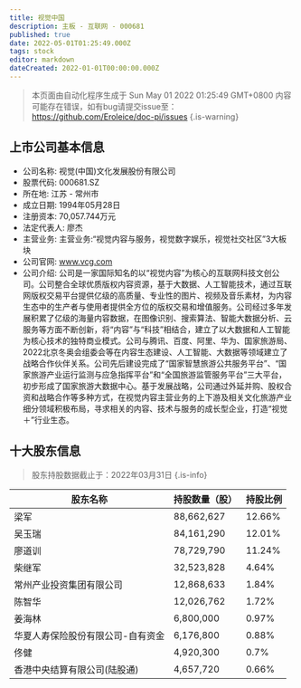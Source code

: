 ```yaml
---
title: 视觉中国
description: 主板 - 互联网 - 000681
published: true
date: 2022-05-01T01:25:49.000Z
tags: stock
editor: markdown
dateCreated: 2022-01-01T00:00:00.000Z
---
```


> 本页面由自动化程序生成于 Sun May 01 2022 01:25:49 GMT+0800
> 内容可能存在错误，如有bug请提交issue至：https://github.com/Eroleice/doc-pi/issues
{.is-warning}

## 上市公司基本信息
- 公司名称: 视觉(中国)文化发展股份有限公司
- 股票代码: 000681.SZ
- 所在地: 江苏 - 常州市
- 成立日期: 1994年05月28日
- 注册资本: 70,057.744万元
- 法定代表人: 廖杰
- 主营业务: 主营业务:“视觉内容与服务，视觉数字娱乐，视觉社交社区”3大板块
- 公司官网: www.vcg.com
- 公司介绍: 公司是一家国际知名的以“视觉内容”为核心的互联网科技文创公司。公司整合全球优质版权内容资源，基于大数据、人工智能技术，通过互联网版权交易平台提供亿级的高质量、专业性的图片、视频及音乐素材，为内容生态中的生产者与使用者提供全方位的版权交易和增值服务。公司经过多年发展积累了亿级的海量内容数据，在图像识别、搜索算法、智能大数据分析、云服务等方面不断创新，将“内容”与“科技”相结合，建立了以大数据和人工智能为核心技术的独特商业模式。公司与腾讯、百度、阿里、华为、国家旅游局、2022北京冬奥会组委会等在内容生态建设、人工智能、大数据等领域建立了战略合作伙伴关系。公司先后建设完成了“国家智慧旅游公共服务平台”、“国家旅游产业运行监测与应急指挥平台”和“全国旅游监管服务平台”三大平台，初步形成了国家旅游大数据中心。基于发展战略，公司通过外延并购、股权合资和战略合作等多种方式，在视觉内容主营业务的上下游及相关文化旅游产业细分领域积极布局，寻求相关的内容、技术与服务的成长型企业，打造“视觉＋”行业生态。


## 十大股东信息
> 股东持股数据截止于：2022年03月31日
{.is-info}

| 股东名称 | 持股数量（股） | 持股比例 |
| --- | --- | --- |
| 梁军 | 88,662,627 | 12.66% |
| 吴玉瑞 | 84,161,290 | 12.01% |
| 廖道训 | 78,729,790 | 11.24% |
| 柴继军 | 32,523,828 | 4.64% |
| 常州产业投资集团有限公司 | 12,868,633 | 1.84% |
| 陈智华 | 12,026,762 | 1.72% |
| 姜海林 | 6,800,000 | 0.97% |
| 华夏人寿保险股份有限公司-自有资金 | 6,176,800 | 0.88% |
| 佟健 | 4,920,300 | 0.7% |
| 香港中央结算有限公司(陆股通) | 4,657,720 | 0.66% |




